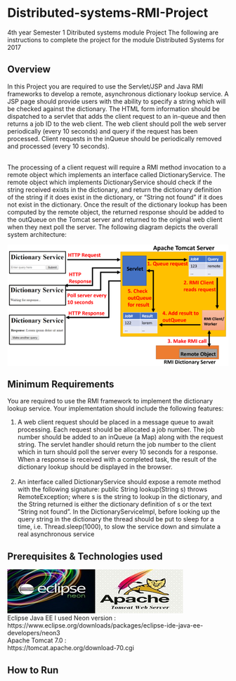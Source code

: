 # Distributed-systems-RMI-Project
4th year Semester 1 Ditributed systems module Project
The following are instructions to complete the project for the module Distributed Systems for 2017

## Overview
<p>In this Project you are required to use the Servlet/JSP and Java RMI frameworks to develop a remote, asynchronous dictionary
lookup service. A JSP page should provide users with the ability to specify a string which will be checked
against the dictionary. The HTML form information should be dispatched to a servlet that adds the client request
to an in-queue and then returns a job ID to the web client. The web client should poll the web server periodically
(every 10 seconds) and query if the request has been processed. Client requests in the inQueue should
be periodically removed and processed (every 10 seconds).
 <br><br>
 
The processing of a client request will require a RMI method invocation to a remote object which implements
an interface called DictionaryService. The remote object which implements DictionaryService should check
if the string received exists in the dictionary, and return the dictionary definition of the string if it does exist in
the dictionary, or “String not found” if it does not exist in the dictionary. Once the result of the dictionary lookup
has been computed by the remote object, the returned response should be added to the outQueue on the Tomcat
server and returned to the original web client when they next poll the server. The following diagram depicts the
overall system architecture:</p>
<img src="https://github.com/gtonra89/Distributed-systems-RMI-Project/blob/master/architecture.png?raw=true?raw=true" align="middle"/>

## Minimum Requirements 
You are required to use the RMI framework to implement the dictionary lookup service. Your implementation
should include the following features:<br>
1. A web client request should be placed in a message queue to await processing. Each request should be
allocated a job number. The job number should be added to an inQueue (a Map) along with the request
string. The servlet handler should return the job number to the client which in turn should poll the server
every 10 seconds for a response. When a response is received with a completed task, the result of the
dictionary lookup should be displayed in the browser.<br><br>
2. An interface called DictionaryService should expose a remote method with the following signature:
public String lookup(String s) throws RemoteException;
where s is the string to lookup in the dictionary, and the String returned is either the dictionary definition
of s or the text “String not found”. In the DictionaryServiceImpl, before looking up the query string in
the dictionary the thread should be put to sleep for a time, i.e. Thread.sleep(1000), to slow the service
down and simulate a real asynchronous service

## Prerequisites & Technologies used

<img src="https://github.com/gtonra89/Distributed-systems-RMI-Project/blob/master/Eclipse-Neon-300x200.jpg?raw=true" align="left"/>
<img src="https://github.com/gtonra89/Distributed-systems-RMI-Project/blob/master/apache-tomcate-web-server-online-training.jpg?raw=true" align="left"/>
<br><br><br><br><br><br>
Eclipse Java EE I used Neon version :<br>https://www.eclipse.org/downloads/packages/eclipse-ide-java-ee-developers/neon3
<br>Apache Tomcat 7.0 :<br>https://tomcat.apache.org/download-70.cgi

## How to Run




